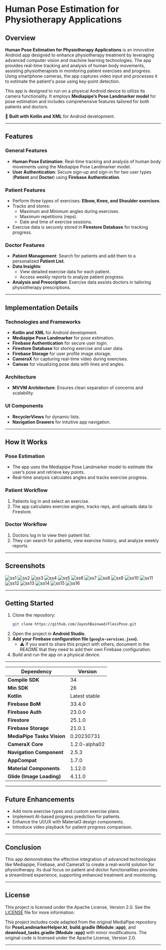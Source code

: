 # Human Pose Estimation for Physiotherapy Applications  

## Overview  
**Human Pose Estimation for Physiotherapy Applications** is an innovative Android app designed to enhance physiotherapy treatment by leveraging advanced computer vision and machine learning technologies. The app provides real-time tracking and analysis of human body movements, assisting physiotherapists in monitoring patient exercises and progress. Using smartphone cameras, the app captures video input and processes it to estimate the patient's pose using key-point detection.  

This app is designed to run on a physical Android device to utilize its camera functionality. It employs **Mediapipe’s Pose Landmarker model** for pose estimation and includes comprehensive features tailored for both patients and doctors.  

🚀 **Built with Kotlin and XML** for Android development.  

---

## Features  

### **General Features**  
- **Human Pose Estimation**: Real-time tracking and analysis of human body movements using the Mediapipe Pose Landmarker model.  
- **User Authentication**: Secure sign-up and sign-in for two user types (**Patient** and **Doctor**) using **Firebase Authentication**.  

### **Patient Features**  
- Perform three types of exercises: **Elbow, Knee, and Shoulder exercises**.  
- Tracks and stores:  
  - Maximum and Minimum angles during exercises.  
  - Maximum repetitions (reps).  
  - Date and time of exercise sessions.  
- Exercise data is securely stored in **Firestore Database** for tracking progress.  

### **Doctor Features**  
- **Patient Management**: Search for patients and add them to a personalized **Patient List**.  
- **Data Insights**:  
  - View detailed exercise data for each patient.  
  - Access weekly reports to analyze patient progress.  
- **Analysis and Prescription**: Exercise data assists doctors in tailoring physiotherapy prescriptions.  

---

## Implementation Details  

### **Technologies and Frameworks**  
- **Kotlin and XML** for Android development.  
- **Mediapipe Pose Landmarker** for pose estimation.  
- **Firebase Authentication** for secure user login.  
- **Firestore Database** for storing exercise and user data.  
- **Firebase Storage** for user profile image storage.  
- **CameraX** for capturing real-time video during exercises.  
- **Canvas** for visualizing pose data with lines and angles.  

### **Architecture**  
- **MVVM Architecture**: Ensures clean separation of concerns and scalability.  

### **UI Components**  
- **RecyclerViews** for dynamic lists.  
- **Navigation Drawers** for intuitive app navigation.  

---

## How It Works  

### **Pose Estimation**  
- The app uses the Mediapipe Pose Landmarker model to estimate the user’s pose and retrieve key points.  
- Real-time analysis calculates angles and tracks exercise progress.  

### **Patient Workflow**  
1. Patients log in and select an exercise.  
2. The app calculates exercise angles, tracks reps, and uploads data to Firestore.  

### **Doctor Workflow**  
1. Doctors log in to view their patient list.  
2. They can search for patients, view exercise history, and analyze weekly reports.  

---

## Screenshots  

![ss1](https://github.com/user-attachments/assets/c99b5f12-9ed6-4146-a378-5c6103e19896)
![ss2](https://github.com/user-attachments/assets/ccf3f48e-741c-4ff1-a418-b6a153617922)
![ss3](https://github.com/user-attachments/assets/317b227d-781f-4c78-a394-4abe4de57c1b)
![ss4](https://github.com/user-attachments/assets/69abbeee-ae86-47df-9d0b-3d0abdcae5c8)
![ss5](https://github.com/user-attachments/assets/d4002287-b178-45a8-a353-4d4305fe6a16)
![ss6](https://github.com/user-attachments/assets/fa64acdc-5879-4ba6-97a2-52ab8364dca0)
![ss7](https://github.com/user-attachments/assets/ed05d1cc-7238-450b-9994-3ef421d83450)
![ss8](https://github.com/user-attachments/assets/854febdd-887f-4dab-a2cc-fbe08a005cd8)
![ss9](https://github.com/user-attachments/assets/33b1bef9-a349-4ae5-9f49-402953bac071)
![ss10](https://github.com/user-attachments/assets/f2b713fb-d5c8-40f3-a4a8-3c329394c2a6)
![ss11](https://github.com/user-attachments/assets/8416d0cf-f0c4-4211-9b30-46269ccd05a1)
![ss12](https://github.com/user-attachments/assets/c6d9be9d-fe90-4ea2-aee5-57cdcd9c7d48)
![ss13](https://github.com/user-attachments/assets/bc9f5fd3-4c19-47bb-bd91-9db40898bca0)
![ss14](https://github.com/user-attachments/assets/459d0ba5-04c7-4cea-ae3a-d684b2df57a7)
![ss15](https://github.com/user-attachments/assets/64d34a7a-9311-479a-83dc-40479cc49df7)
![ss16](https://github.com/user-attachments/assets/8b5d3c39-4278-4e9f-95a3-94e229dd138a)

---

## Getting Started  

1. Clone the repository:  
   ```bash  
   git clone https://github.com/JayeshBainwad/FlexiPose.git  
   ```  
2. Open the project in **Android Studio**.  
3. **Add your Firebase configuration file (`google-services.json`).**  
   - ⚠️ If you want to share this project with others, document in the README that they need to add their own Firebase configuration.  
4. Build and run the app on a physical device.  

---

| Dependency | Version |
|------------|---------|
| **Compile SDK** | 34 |
| **Min SDK** | 26 |
| **Kotlin** | Latest stable |
| **Firebase BoM** | 33.4.0 |
| **Firebase Auth** | 23.0.0 |
| **Firestore** | 25.1.0 |
| **Firebase Storage** | 21.0.1 |
| **MediaPipe Tasks Vision** | 0.20230731 |
| **CameraX Core** | 1.2.0-alpha02 |
| **Navigation Component** | 2.5.3 |
| **AppCompat** | 1.7.0 |
| **Material Components** | 1.12.0 |
| **Glide (Image Loading)** | 4.11.0 |

---

## Future Enhancements  
- Add more exercise types and custom exercise plans.  
- Implement AI-based progress prediction for patients.  
- Enhance the UI/UX with Material3 design components.  
- Introduce video playback for patient progress comparison.  

---

## Conclusion  
This app demonstrates the effective integration of advanced technologies like Mediapipe, Firebase, and CameraX to create a real-world solution for physiotherapy. Its dual focus on patient and doctor functionalities provides a streamlined experience, supporting enhanced treatment and monitoring.  

---

## License  
This project is licensed under the Apache License, Version 2.0. See the [LICENSE](LICENSE) file for more information.  

This project includes code adapted from the original MediaPipe repository for **PoseLandmarkerHelper.kt**, **build.gradle (Module :app)**, and **download_tasks.gradle (Module :app)** with minor modifications. The original code is licensed under the Apache License, Version 2.0.  

---
